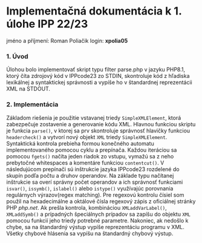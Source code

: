 # Implementačná dokumentácia k 1. úlohe IPP 22/23
jméno a příjmení: Roman Poliačik
login: __xpolia05__

### 1. Úvod

Úlohou bolo implementovať skript typu filter parse.php v jazyku PHP8.1, ktorý číta zdrojový kód v IPPcode23 zo STDIN, skontroluje kód z hľadiska lexikálnej a syntaktickej správnosti a vypíše ho v štandardnej reprezentácii XML na STDOUT.

### 2. Implementácia

Základom riešenia je použitie vstavanej triedy `SimpleXMLElement`, ktorá zabezpečuje zostavenie a generovanie kódu XML.
Hlavnou funkciou skriptu je funkcia `parse()`, v ktorej sa prv skontroluje správnosť hlavičky funkciou `headercheck()` a vytvorí nový objekt `XML` triedy `SimpleXMLElement`. Syntaktická kontrola prebieha formou konečného automatu implementovaného pomocou cyklu a prepínača. Každou iteráciou sa pomocou `fgets()` načíta jeden riadok zo vstupu, vymažú sa z neho prebytočné whitespaces a komentáre funkciou `contentcut()`. 
V následujúcom prepínači sú inštrukcie jazyka IPPcode23 rozdelené do skupín podľa počtu a druhov operandov. Na základe typu načítanej inštrukcie sa overí správny počet operandov a ich správnosť funkciami `isvar()`, `issymb()`, `islabel()` alebo `istype()` využívajúc porovnania regulárnych výrazov(regex matching). Pre regexovú kontrolu čísiel som použil na hexadecimálne a oktálové čísla regexový zápis z oficiálnej stránky PHP *php.net*. Ak prešla kontrola, kombináciou `XMLaddVarLabel()`, `XMLaddSymb()` a prípadných špeciálnych prípadov sa zapíšu do objektu `XML` pomocou funkcií jeho triedy 
potrebné parametre. Nakoniec, ak nedošlo k chybe, sa na štandardný výstup vypíše reprezentáciu programu v XML.
Všetky chybové hlásenia sa vypíšu na štandardný chybový výstup. 